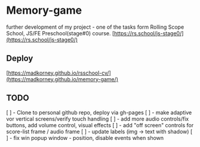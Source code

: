 # Memory-game

further development of my project - one of the tasks form Rolling Scope School, JS/FE Preschool(stage#0) course.
[https://rs.school/js-stage0/](https://rs.school/js-stage0/)

## Deploy
[https://madkorney.github.io/rsschool-cv/](https://madkorney.github.io/memory-game/)

## TODO
[ ] - Clone to personal github repo, deploy via gh-pages
[ ] - make adaptive vor vertical screens/verify touch handling
[ ] - add more audio controls/fix buttons, add volume control, visual effects
[ ] - add "off screen" controls for score-list frame  / audio frame
[ ] - update labels (img -> text with shadow)
[ ] - fix win popup window - position, disable events when shown


